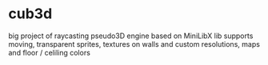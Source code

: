 # cub3d

big project of raycasting pseudo3D engine based on MiniLibX lib
supports moving, transparent sprites, textures on walls and custom resolutions, maps and floor / celiling colors
